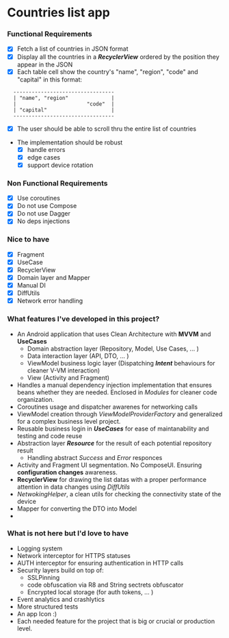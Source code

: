 # Countries list app

### Functional Requirements
- [x] Fetch a list of countries in JSON format
- [x] Display all the countries in a ***RecyclerView*** ordered by the position they appear in the JSON
- [x] Each table cell show the country's "name", "region", "code" and "capital" in this format:
```
  --------------------------------- 
  | "name", "region"              | 
  |                       "code"  | 
  | "capital"                     | 
  ---------------------------------
```
- [x] The user should be able to scroll thru the entire list of countries
- The implementation should be robust
  - [x] handle errors
  - [x] edge cases
  - [x] support device rotation

### Non Functional Requirements
- [x] Use coroutines
- [x] Do not use Compose 
- [x] Do not use Dagger 
- [x] No deps injections

### Nice to have
- [x] Fragment
- [x] UseCase
- [x] RecyclerView
- [x] Domain layer and Mapper
- [x] Manual DI
- [x] DiffUtils
- [x] Network error handling

### What features I've developed in this project?
- An Android application that uses Clean Architecture with **MVVM** and **UseCases**
  - Domain abstraction layer (Repository, Model, Use Cases, ... )
  - Data interaction layer (API, DTO, ... )
  - ViewModel business logic layer (Dispatching ***Intent*** behaviours for cleaner V-VM interaction)
  - View (Activity and Fragment)
- Handles a manual dependency injection implementation that ensures beans whether they are needed. Enclosed in _Modules_ for cleaner code organization.
- Coroutines usage and dispatcher awarenes for networking calls
- ViewModel creation through _ViewModelProviderFactory_ and generalized for a complex business level project.
- Reusable business login in ***UseCases*** for ease of maintanability and testing and code reuse
- Abstraction layer ***Resource*** for the result of each potential repository result
  - Handling abstract _Success_ and _Error_ responces  
- Activity and Fragment UI segmentation. No ComposeUI. Ensuring **configuration changes** awareness.
- **RecyclerView** for drawing the list datas with a proper performance attention in data changes using _DiffUtils_
- _NetwokingHelper_, a clean utils for checking the connectivity state of the device
- Mapper for converting the DTO into Model
- 

### What is not here but I'd love to have
- Logging system
- Network interceptor for HTTPS statuses
- AUTH interceptor for ensuring authentication in HTTP calls
- Security layers build on top of:
  - SSLPinning
  - code obfuscation via R8 and String sectrets obfuscator
  - Encrypted local storage (for auth tokens, ... )
- Event analytics and crashlytics
- More structured tests
- An app Icon :) 
- Each needed feature for the project that is big or crucial or production level.
